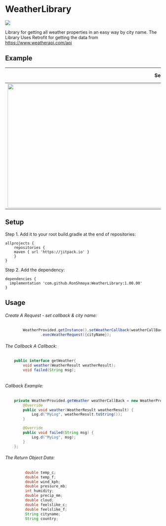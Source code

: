 # WeatherLibrary
[![](https://jitpack.io/v/RonShmaya/WeatherLibrary.svg)](https://jitpack.io/#RonShmaya/WeatherLibrary)

Library for getting all weather properties in an easy way by city name.
The Library Uses Retrofit for getting the data from https://www.weatherapi.com/api

## Example
|Select|Result|Error page|
|---|---|---|
|<img src="[attri/game.png](https://github.com/RonShmaya/Attributes/blob/main/weather_main.jpg)" height="400" width="1000" />|<img src="[[games_screens/waiting.png](https://github.com/RonShmaya/Attributes/blob/main/weather_main.jpg)](https://github.com/RonShmaya/Attributes/blob/main/weather_result.jpg)" height="400" width="1000"/>


## Setup
Step 1. Add it to your root build.gradle at the end of repositories:
```
allprojects {
    repositories {
	maven { url 'https://jitpack.io' }
    }
}
```

Step 2. Add the dependency:

```
dependencies {
  implementation 'com.github.RonShmaya:WeatherLibrary:1.00.00'
}
```
## Usage

###### Create A Request - set callback & city name:
```java
        WeatherProvided.getInstance().setWeatherCallback(weatherCallBack)
                .execWeatherRequest({cityName});

```
###### The Callback  A Callback:
```java
    public interface getWeather{
        void weather(WeatherResult weatherResult);
        void failed(String msg);
  

```
###### Callback Example:
```java
    private WeatherProvided.getWeather weatherCallBack = new WeatherProvided.getWeather() {
        @Override
        public void weather(WeatherResult weatherResult) {
            Log.d("MyLog", weatherResult.toString());
        }

        @Override
        public void failed(String msg) {
            Log.d("MyLog", msg);
        }
    };

```
###### The Return Object Data:
```java
         double temp_c;
         double temp_f;
         double wind_kph;
         double pressure_mb;
         int humidity;
         double precip_mm;
         double cloud;
         double feelslike_c;
         double feelslike_f;
         String cityname;
         String country;

```




